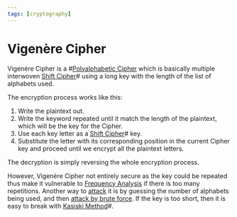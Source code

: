 ```yaml
---
tags: [cryptography]
---
```


# Vigenère Cipher

Vigenère Cipher is a #[Polyalphabetic Cipher](202210292209.md) which is
basically multiple interwoven [Shift Cipher](202209281140.md)# using a long key
with the length of the list of alphabets used.

The encryption process works like this:
1. Write the plaintext out.
2. Write the keyword repeated until it match the length of the plaintext, which
   will be the key for the Cipher.
3. Use each key letter as a [Shift Cipher](202209281140.md)# key.
4. Substitute the letter with its corresponding position in the current Cipher
   key and proceed until we encrypt all the plaintext letters.

The decryption is simply reversing the whole encryption process.

However, Vigenère Cipher not entirely secure as the key could be repeated thus
make it vulnerable to [Frequency Analysis](202210292203.md) if there is too many
repetitions. Another way to [attack](202209281257.md) it is by guessing the
number of alphabets being used, and then [attack by brute force](202209281259.md).
If the key is too short, then it is easy to break with [Kasiski Method](202210302317.md)#.
